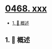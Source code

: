 # [0468. xxx](https://github.com/Tdahuyou/TNotes.leetcode/tree/main/notes/0468.%20xxx)

<!-- region:toc -->

- [1. 📝 概述](#1--概述)

<!-- endregion:toc -->

## 1. 📝 概述
